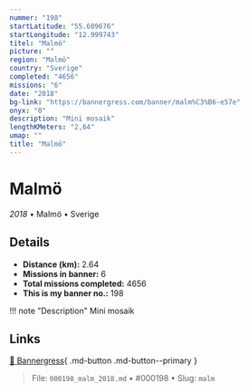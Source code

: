 ```yaml
---
nummer: "198"
startLatitude: "55.609676"
startLongitude: "12.999743"
titel: "Malmö"
picture: ""
region: "Malmö"
country: "Sverige"
completed: "4656"
missions: "6"
date: "2018"
bg-link: "https://bannergress.com/banner/malm%C3%B6-e57e"
onyx: "0"
description: "Mini mosaik"
lengthKMeters: "2,64"
umap: ""
title: "Malmö"
---
```

# Malmö

*2018* • Malmö • Sverige



## Details
- **Distance (km):** 2.64
- **Missions in banner:** 6
- **Total missions completed:** 4656
- **This is my banner no.:** 198


!!! note "Description"
    Mini mosaik



## Links
[🔗 Bannergress](https://bannergress.com/banner/malm%C3%B6-e57e){ .md-button .md-button--primary }



> File: `000198_malm_2018.md` • #000198 • Slug: `malm`
